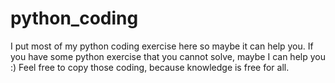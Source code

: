# python_coding
I put most of my python coding exercise here so maybe it can help you.
If you have some python exercise that you cannot solve, maybe I can help you :)
Feel free to copy those coding, because knowledge is free for all.
